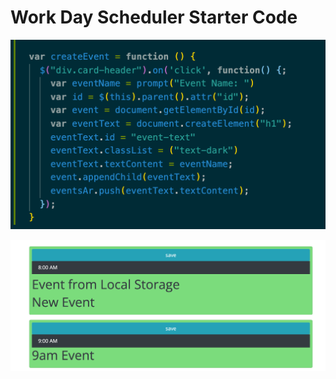 # Work Day Scheduler Starter Code

![Code Screenshot](/assets/images/SS1.png "Code example screenshot")


![Webpage Screenshot](/assets/images/SS2.png "Web result of events input")